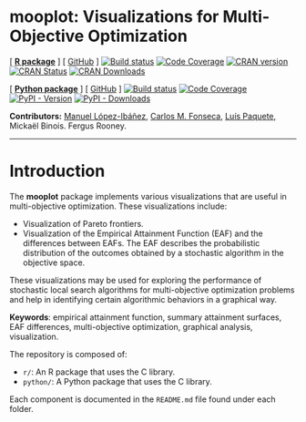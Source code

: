 **mooplot**: Visualizations for Multi-Objective Optimization
========================================================
<!-- badges: start -->
[ [**R package**][r-mooplot-homepage] ] [ [GitHub][r-mooplot-github] ] [![Build status][r-build-badge]][r-build-link] [![Code Coverage][r-coverage-badge]][r-coverage-link] [![CRAN version](https://www.r-pkg.org/badges/version-last-release/mooplot)][r-mooplot-cran]
[![CRAN Status](https://www.r-pkg.org/badges/version-last-release/mooplot)](https://cran.r-project.org/web/checks/check_results_mooplot.html)
[![CRAN Downloads](https://cranlogs.r-pkg.org/badges/grand-total/mooplot)][r-mooplot-cran]

[ [**Python package**][py-mooplot-homepage] ] [ [GitHub][py-mooplot-github] ] [![Build status][py-build-badge]][py-build-link] [![Code Coverage][py-coverage-badge]][py-coverage-link] [![PyPI - Version](https://img.shields.io/pypi/v/mooplot)][py-mooplot-pypi] [![PyPI - Downloads](https://img.shields.io/pypi/dm/mooplot?color=blue)][py-mooplot-pypi]
<!-- badges: end -->

**Contributors:**
    [Manuel López-Ibáñez](https://lopez-ibanez.eu),
    [Carlos M. Fonseca](https://eden.dei.uc.pt/~cmfonsec/),
    [Luís Paquete](https://eden.dei.uc.pt/~paquete/),
    Mickaël Binois.
    Fergus Rooney.

---------------------------------------

Introduction
============

The **mooplot** package implements various visualizations that are useful in
multi-objective optimization. These visualizations include:

 * Visualization of Pareto frontiers.
 * Visualization of the Empirical Attainment Function (EAF) and the differences
between EAFs. The EAF describes the probabilistic distribution of the outcomes
obtained by a stochastic algorithm in the objective space.

These visualizations may be used for exploring the performance of stochastic local
search algorithms for multi-objective optimization problems and help in identifying
certain algorithmic behaviors in a graphical way.

**Keywords**: empirical attainment function, summary attainment surfaces, EAF
differences, multi-objective optimization, graphical analysis, visualization.

The repository is composed of:

 * `r/`: An R package that uses the C library.
 * `python/`: A Python package that uses the C library.

Each component is documented in the `README.md` file found under each folder.


[py-build-badge]: https://github.com/multi-objective/mooplot/workflows/Python/badge.svg
[py-build-link]: https://github.com/multi-objective/mooplot/actions/workflows/python.yaml
[py-coverage-badge]: https://codecov.io/gh/multi-objective/mooplot/branch/main/graph/badge.svg?flag=python
[py-coverage-link]: https://app.codecov.io/gh/multi-objective/mooplot/tree/main/python
[py-mooplot-github]: https://github.com/multi-objective/mooplot/tree/main/python#readme
[py-mooplot-homepage]: https://multi-objective.github.io/mooplot/python
[py-mooplot-pypi]: https://pypi.org/project/mooplot/
[r-build-badge]: https://github.com/multi-objective/mooplot/workflows/R/badge.svg
[r-build-link]: https://github.com/multi-objective/mooplot/actions/workflows/R.yaml
[r-coverage-badge]: https://codecov.io/gh/multi-objective/mooplot/branch/main/graph/badge.svg?flag=R
[r-coverage-link]: https://app.codecov.io/gh/multi-objective/mooplot/tree/main/r
[r-mooplot-cran]: https://cran.r-project.org/package=mooplot
[r-mooplot-github]: https://github.com/multi-objective/mooplot/tree/main/r#readme
[r-mooplot-homepage]: https://multi-objective.github.io/mooplot/r/
